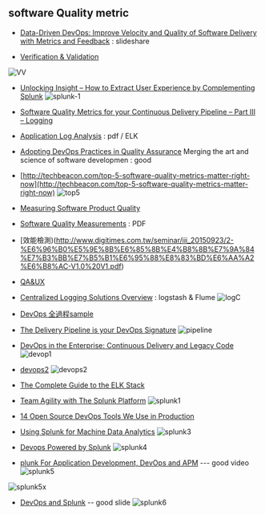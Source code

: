 ## software Quality metric

- [Data-Driven DevOps: Improve Velocity and Quality of Software Delivery with Metrics and Feedback](http://www.slideshare.net/Splunk/datadriven-devops-improve-velocity-and-quality-of-software-delivery-with-metrics-and-feedback) : slideshare

- [Verification & Validation](http://integramicroservices.com/services/testing.php)

![VV](http://integramicroservices.com/files/img_prime_testing_final.jpg)

- [Unlocking Insight – How to Extract User Experience by Complementing Splunk](http://apmblog.dynatrace.com/2014/07/17/extract-user-experience-complementing-splunk/)
![splunk-1](http://apmblog.dynatrace.com/wp-content/uploads/2014/07/9-insights-transacations-timeline-600x313.png)

- [Software Quality Metrics for your Continuous Delivery Pipeline – Part III – Logging](http://apmblog.dynatrace.com/2014/06/17/software-quality-metrics-for-your-continuous-delivery-pipeline-part-iii-logging/)


- [Application Log Analysis](ihttp://is.muni.cz/th/374567/fi_m/thesis_murinova.pdf) : pdf / ELK


- [ Adopting DevOps Practices in Quality Assurance](http://queue.acm.org/detail.cfm?id=2540984) Merging the art and science of software developmen : good

- [http://techbeacon.com/top-5-software-quality-metrics-matter-right-now](http://techbeacon.com/top-5-software-quality-metrics-matter-right-now)
![top5](http://techbeacon.com/sites/default/files/styles/article_hero_image__2x/public/top-5-software-quality-metrics-testing-todd-decapua.jpg?itok=bEcditTq)

- [Measuring Software Product Quality](http://asq.org/pub/sqp/past/vol5_issue1/van.html)

- [Software Quality Measurements](http://www.cs.toronto.edu/~yijun/ece450h/handouts/lecture6x4.pdf) : PDF

- [效能檢測)(http://www.digitimes.com.tw/seminar/iii_20150923/2-%E6%96%B0%E5%9E%8B%E6%85%8B%E4%B8%8B%E7%9A%84%E7%B3%BB%E7%B5%B1%E6%95%88%E8%83%BD%E6%AA%A2%E6%B8%AC-V1.0%20V1.pdf)

- [QA&UX](https://www.nngroup.com/articles/quality-assurance-ux/)

- [Centralized Logging Solutions Overview](http://elekslabs.com/2014/05/centralized-logging-solutions-overview.html) : logstash & Flume
![logC](http://elekslabs.com/wp-content/uploads/2014/05/ELEKSlabs_Centralized_Logging_Solutions_small.jpg)

- [DevOps 全過程sample](http://blog.amowu.com/2015/04/devops-continuous-integration-delivery-docker-circleci-aws-beanstalk.html)

- [The Delivery Pipeline is your DevOps Signature](http://devops.com/2014/07/08/delivery-pipeline-devops-signature/)
![pipeline](http://3ovyg21t17l11k49tk1oma21.wpengine.netdna-cdn.com/wp-content/uploads/2014/07/deliverypipeline-small.jpg)

- [DevOps in the Enterprise: Continuous Delivery and Legacy Code](https://www.rallydev.com/blog/engineering/devops-enterprise-continuous-delivery-and-legacy-code)
![devop1](https://www.rallydev.com/blog/sites/rallydev.com.blog/files/DevOpsPipeGood.png)

- [devops2](http://www.slideshare.net/Urbancode/enterprise-devops-scaling-build-deploy-test-release)
![devops2](http://image.slidesharecdn.com/enterprisedevops-110802161551-phpapp02/95/enterprise-devops-scaling-build-deploy-test-release-20-728.jpg?cb=1312302157)


- [The Complete Guide to the ELK Stack](http://logz.io/learn/complete-guide-elk-stack/)

- [Team Agility with The Splunk Platform](http://blogs.splunk.com/2016/06/07/team-agility-with-the-splunk-platform/)
![splunk1](http://blogs.splunk.com/wp-content/uploads/2016/05/1.png)

- [14 Open Source DevOps Tools We Use in Production](http://logz.io/blog/devops-tools/)

- [Using Splunk for Machine Data Analytics](https://dzone.com/articles/using-splunk-machine-data)
![splunk3](https://practicalanalytics.files.wordpress.com/2012/03/splunk.jpg?w=819&h=4530)

- [Devops Powered by Splunk](http://www.slideshare.net/Splunk/devops-powered-by-splunk)
![splunk4](http://image.slidesharecdn.com/splunklivescottsdale-devopspoweredbysplunk-160421000627/95/devops-powered-by-splunk-13-638.jpg?cb=1461197215)

- [plunk For Application Development, DevOps and APM](http://www.splunk.com/goto/appdev) --- good video
![splunk5](http://coverall2.splunk.com/web_assets/video/2014/video_hero_appdev.jpg)

![splunk5x](http://ak.c.ooyala.com/83bzNkcTpUqkHIjRui7foraRABL2cR_A/promo259406087)


- [DevOps and Splunk](http://www.slideshare.net/Splunk/devops-and-splunk)	-- good slide
![splunk6](http://image.slidesharecdn.com/devopshalbase-160831180215/95/devops-and-splunk-9-638.jpg?cb=1472667109)
